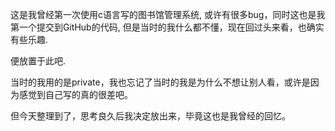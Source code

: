 这是我曾经第一次使用c语言写的图书馆管理系统,
或许有很多bug，同时这也是我第一个提交到GitHub的代码,
但是当时的我什么都不懂，现在回过头来看，也确实有些乐趣.

便放置于此吧.

当时的我用的是private，我也忘记了当时的我是为什么不想让别人看，或许是因为感觉到自己写的真的很差吧。

但今天整理到了，思考良久后我决定放出来，毕竟这也是我曾经的回忆。
